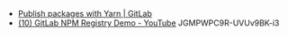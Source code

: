 * [Publish packages with Yarn | GitLab](https://docs.gitlab.com/ee/user/packages/yarn_repository/)
* [(10) GitLab NPM Registry Demo - YouTube](https://www.youtube.com/watch?v=yvLxtkvsFDA)
JGMPWPC9R-UVUv9BK-i3